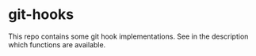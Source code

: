 # git-hooks
This repo contains some git hook implementations. See in the description which functions are available.
